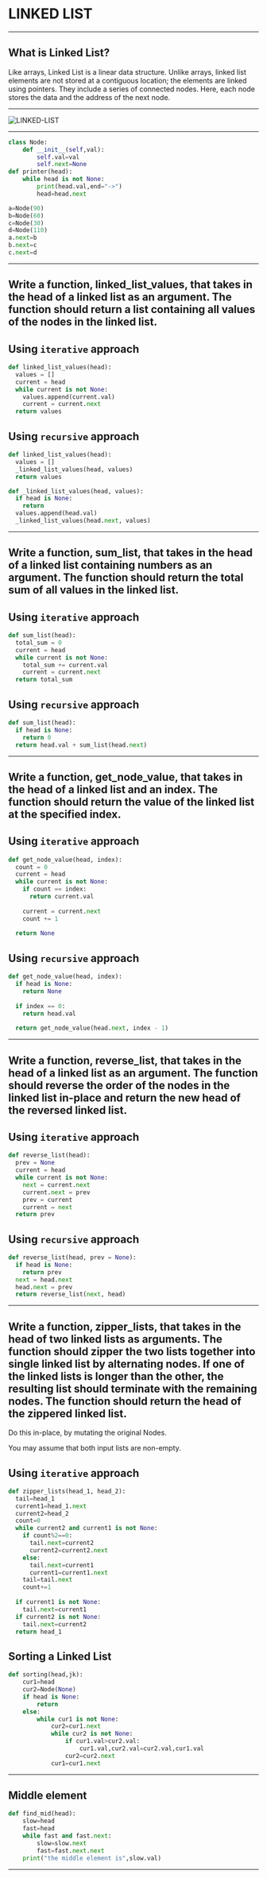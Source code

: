 # LINKED LIST

---

## What is Linked List? 
Like arrays, Linked List is a linear data structure. Unlike arrays, linked list elements are not stored at a contiguous location; the elements are linked using pointers. They include a series of connected nodes. Here, each node stores the data and the address of the next node.

---

![LINKED-LIST](https://media.geeksforgeeks.org/wp-content/uploads/20220816144425/LLdrawio.png)

---
```python
class Node:
	def __init__(self,val):
		self.val=val
		self.next=None
def printer(head):
	while head is not None:
		print(head.val,end="->")
		head=head.next

a=Node(90)
b=Node(60)
c=Node(30)
d=Node(110)
a.next=b
b.next=c
c.next=d

```

---

## Write a function, linked_list_values, that takes in the head of a linked list as an argument. The function should return a list containing all values of the nodes in the linked list.

## Using `iterative` approach
```python
def linked_list_values(head):
  values = []
  current = head
  while current is not None:
    values.append(current.val)
    current = current.next
  return values
```
## Using `recursive` approach
```python
def linked_list_values(head):
  values = []
  _linked_list_values(head, values)
  return values

def _linked_list_values(head, values):
  if head is None:
    return
  values.append(head.val)
  _linked_list_values(head.next, values)
```
---
## Write a function, sum_list, that takes in the head of a linked list containing numbers as an argument. The function should return the total sum of all values in the linked list.

## Using `iterative` approach
```python
def sum_list(head):
  total_sum = 0
  current = head
  while current is not None:
    total_sum += current.val
    current = current.next
  return total_sum
```
## Using `recursive` approach
```python
def sum_list(head):
  if head is None:
    return 0
  return head.val + sum_list(head.next)
```
---
## Write a function, get_node_value, that takes in the head of a linked list and an index. The function should return the value of the linked list at the specified index.


## Using `iterative` approach
```python
def get_node_value(head, index):
  count = 0
  current = head
  while current is not None:
    if count == index:
      return current.val
    
    current = current.next
    count += 1
    
  return None
```
## Using `recursive` approach
```python
def get_node_value(head, index):
  if head is None:
    return None
  
  if index == 0:
    return head.val
  
  return get_node_value(head.next, index - 1)
```
---
## Write a function, reverse_list, that takes in the head of a linked list as an argument. The function should reverse the order of the nodes in the linked list in-place and return the new head of the reversed linked list.

## Using `iterative` approach
```python
def reverse_list(head):
  prev = None
  current = head
  while current is not None:
    next = current.next
    current.next = prev
    prev = current
    current = next
  return prev
```
## Using `recursive` approach
```python
def reverse_list(head, prev = None):
  if head is None:
    return prev
  next = head.next
  head.next = prev
  return reverse_list(next, head)
```
---
## Write a function, zipper_lists, that takes in the head of two linked lists as arguments. The function should zipper the two lists together into single linked list by alternating nodes. If one of the linked lists is longer than the other, the resulting list should terminate with the remaining nodes. The function should return the head of the zippered linked list.

Do this in-place, by mutating the original Nodes.

You may assume that both input lists are non-empty.

## Using `iterative` approach
```python
def zipper_lists(head_1, head_2):
  tail=head_1
  current1=head_1.next
  current2=head_2
  count=0
  while current2 and current1 is not None:
    if count%2==0:
      tail.next=current2
      current2=current2.next
    else:
      tail.next=current1
      current1=current1.next
    tail=tail.next
    count+=1
    
  if current1 is not None:
    tail.next=current1
  if current2 is not None:
    tail.next=current2
  return head_1
```
## Sorting a Linked List

```python
def sorting(head,jk):
	cur1=head
	cur2=Node(None)
	if head is None:
		return
	else:
		while cur1 is not None:
			cur2=cur1.next
			while cur2 is not None:
				if cur1.val>cur2.val:
					cur1.val,cur2.val=cur2.val,cur1.val
				cur2=cur2.next
			cur1=cur1.next
```
---
## Middle element
```python
def find_mid(head):
	slow=head
	fast=head
	while fast and fast.next:
		slow=slow.next
		fast=fast.next.next
	print("the middle element is",slow.val)
```
---
